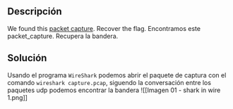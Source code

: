 ## Descripción
We found this [packet capture](https://jupiter.challenges.picoctf.org/static/483e50268fe7e015c49caf51a69063d0/capture.pcap). Recover the flag.
Encontramos este packet_capture. Recupera la bandera.
## Solución
Usando el programa `WireShark` podemos abrir el paquete de captura con el comando `wireshark capture.pcap`, siguendo la conversación entre los paquetes udp podemos encontrar la bandera
![[Imagen 01 - shark in wire 1.png]]
